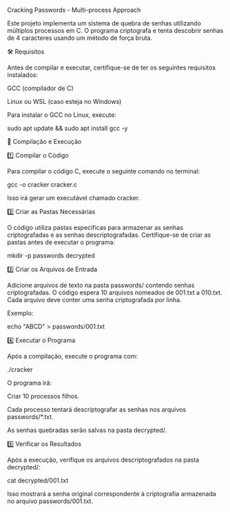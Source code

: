 Cracking Passwords - Multi-process Approach

Este projeto implementa um sistema de quebra de senhas utilizando múltiplos processos em C. O programa criptografa e tenta descobrir senhas de 4 caracteres usando um método de força bruta.

🛠 Requisitos

Antes de compilar e executar, certifique-se de ter os seguintes requisitos instalados:

GCC (compilador de C)

Linux ou WSL (caso esteja no Windows)

Para instalar o GCC no Linux, execute:

sudo apt update && sudo apt install gcc -y

🚀 Compilação e Execução

1️⃣ Compilar o Código

Para compilar o código C, execute o seguinte comando no terminal:

gcc -o cracker cracker.c

Isso irá gerar um executável chamado cracker.

2️⃣ Criar as Pastas Necessárias

O código utiliza pastas específicas para armazenar as senhas criptografadas e as senhas descriptografadas. Certifique-se de criar as pastas antes de executar o programa:

mkdir -p passwords decrypted

3️⃣ Criar os Arquivos de Entrada

Adicione arquivos de texto na pasta passwords/ contendo senhas criptografadas. O código espera 10 arquivos nomeados de 001.txt a 010.txt. Cada arquivo deve conter uma senha criptografada por linha.

Exemplo:

echo "ABCD" > passwords/001.txt

4️⃣ Executar o Programa

Após a compilação, execute o programa com:

./cracker

O programa irá:

Criar 10 processos filhos.

Cada processo tentará descriptografar as senhas nos arquivos passwords/*.txt.

As senhas quebradas serão salvas na pasta decrypted/.

5️⃣ Verificar os Resultados

Após a execução, verifique os arquivos descriptografados na pasta decrypted/:

cat decrypted/001.txt

Isso mostrará a senha original correspondente à criptografia armazenada no arquivo passwords/001.txt.


